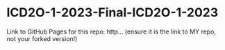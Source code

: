 # ICD2O-1-2023-Final-ICD2O-1-2023

Link to GitHub Pages for this repo: http...
(ensure it is the link to MY repo, not your forked version!)
